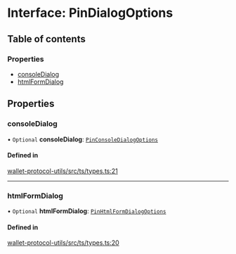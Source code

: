 # Interface: PinDialogOptions

## Table of contents

### Properties

- [consoleDialog](PinDialogOptions.md#consoledialog)
- [htmlFormDialog](PinDialogOptions.md#htmlformdialog)

## Properties

### consoleDialog

• `Optional` **consoleDialog**: [`PinConsoleDialogOptions`](PinConsoleDialogOptions.md)

#### Defined in

[wallet-protocol-utils/src/ts/types.ts:21](https://gitlab.com/i3-market/code/wp3/t3.2/i3m-wallet-monorepo/-/blob/845b7ae/packages/wallet-protocol-utils/src/ts/types.ts#L21)

___

### htmlFormDialog

• `Optional` **htmlFormDialog**: [`PinHtmlFormDialogOptions`](PinHtmlFormDialogOptions.md)

#### Defined in

[wallet-protocol-utils/src/ts/types.ts:20](https://gitlab.com/i3-market/code/wp3/t3.2/i3m-wallet-monorepo/-/blob/845b7ae/packages/wallet-protocol-utils/src/ts/types.ts#L20)

